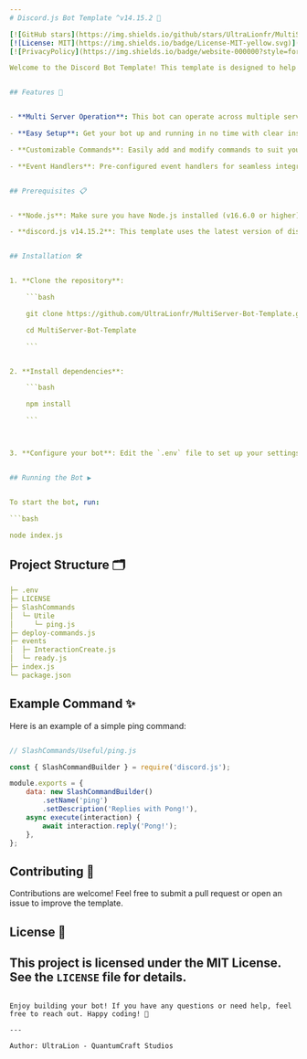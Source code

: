 ```yaml
---
# Discord.js Bot Template ^v14.15.2 🎉

[![GitHub stars](https://img.shields.io/github/stars/UltraLionfr/MultiServer-Bot-Template.svg?style=social&label=Stars&style=flat)]([https://github.com/UltraLionfr/MultiServer-Bot-Template/stargazers](https://github.com/UltraLionfr/MultiServer-Bot-Template))
[![License: MIT](https://img.shields.io/badge/License-MIT-yellow.svg)]([https://opensource.org/licenses/MIT](https://github.com/UltraLionfr/MultiServer-Bot-Template/blob/main/LICENSE))
[![PrivacyPolicy](https://img.shields.io/badge/website-000000?style=for-the-badge&logo=About.me&logoColor=white)](https://ultralion.xyz)

Welcome to the Discord Bot Template! This template is designed to help you quickly set up a Discord bot using `discord.js` version 14.15.2. 🚀 This bot is configured to operate exclusively on a single Discord server, making it perfect for community management and more! 🎈


## Features 🌟


- **Multi Server Operation**: This bot can operate across multiple servers, providing comprehensive and customized functionality to each server. 🌐

- **Easy Setup**: Get your bot up and running in no time with clear instructions and modular code. ⏱️

- **Customizable Commands**: Easily add and modify commands to suit your server's needs. 🎨

- **Event Handlers**: Pre-configured event handlers for seamless integration of new features. 🔄


## Prerequisites 📋


- **Node.js**: Make sure you have Node.js installed (v16.6.0 or higher).

- **discord.js v14.15.2**: This template uses the latest version of discord.js.


## Installation 🛠️


1. **Clone the repository**:

    ```bash

    git clone https://github.com/UltraLionfr/MultiServer-Bot-Template.git

    cd MultiServer-Bot-Template

    ```


2. **Install dependencies**:

    ```bash

    npm install

    ```



3. **Configure your bot**: Edit the `.env` file to set up your settings.


## Running the Bot ▶️


To start the bot, run:

```bash

node index.js

```


## Project Structure 🗂️

```yml
├─ .env
├─ LICENSE
├─ SlashCommands
│  └─ Utile
│     └─ ping.js
├─ deploy-commands.js
├─ events
│  ├─ InteractionCreate.js
│  └─ ready.js
├─ index.js
└─ package.json
```


## Example Command ✨


Here is an example of a simple ping command:


```javascript

// SlashCommands/Useful/ping.js

const { SlashCommandBuilder } = require('discord.js');

module.exports = {
    data: new SlashCommandBuilder()
        .setName('ping')
        .setDescription('Replies with Pong!'),
    async execute(interaction) {
        await interaction.reply('Pong!');
    },
};

```


## Contributing 🤝


Contributions are welcome! Feel free to submit a pull request or open an issue to improve the template.


## License 📄


This project is licensed under the MIT License. See the `LICENSE` file for details.
---
```

Enjoy building your bot! If you have any questions or need help, feel free to reach out. Happy coding! 🎉

---

Author: UltraLion - QuantumCraft Studios
